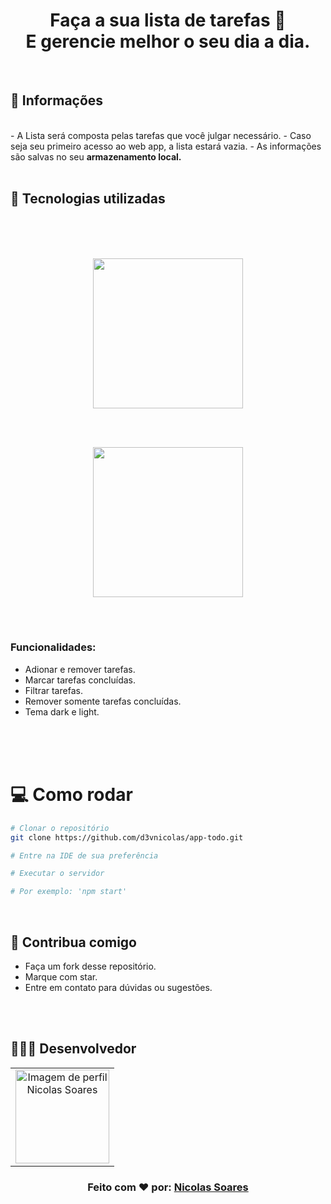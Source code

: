 <h1 align="center">
  Faça a sua lista de tarefas 📝<br>
  E gerencie melhor o seu dia a dia.
</h1>
<br>

## 📖 Informações

<br>
- A Lista será composta pelas tarefas que você julgar necessário.
- Caso seja seu primeiro acesso ao web app, a lista estará vazia.
- As informações são salvas no seu <strong>armazenamento local.</strong>

<br>
<br>

<!-- ## 🖼 Screenshot das telas da aplicação -->




## 🚀 Tecnologias utilizadas 

<br/>
  <br/>
  <br/>
<p align="center">
    <img src="https://cdn-icons.flaticon.com/png/512/1183/premium/1183672.png?token=exp=1638992190~hmac=2f1b0705f51360566b4350fb40c62c6d" width="240"/>
</p>
<br>
<br>
<p align="center">
    <img src="https://styled-components.com/logo.png" width="240">
</p>
  
  
<br>
<br>


### Funcionalidades: 
- Adionar e remover tarefas.
- Marcar tarefas concluídas.
- Filtrar tarefas.
- Remover somente tarefas concluídas.
- Tema dark e light. 

<br>
<br>
<br>

# 💻 Como rodar


```bash
# Clonar o repositório
git clone https://github.com/d3vnicolas/app-todo.git

# Entre na IDE de sua preferência 

# Executar o servidor 

# Por exemplo: 'npm start'

```
<br>

## 🤗 Contribua comigo<br/>

- Faça um fork desse repositório.
- Marque com star.
- Entre em contato para dúvidas ou sugestões.

<br>
<br>

## 👨🏻‍💻 Desenvolvedor

<table align="center">
    <tr>
        <td align="center">
            <a href="https://github.com/d3vnicolas">
                <img src="https://media-exp1.licdn.com/dms/image/C4D03AQFTs-I4ZgLsLw/profile-displayphoto-shrink_200_200/0/1631751270500?e=1644451200&v=beta&t=7uU-qI1uesTSunIOe_FB8OLE6FOgk7R9lqUtJ36ORos" width="150px;" alt="Imagem de perfil Nicolas Soares" />
            </a>
        </td>    
    </tr>
</table>
<h3 align="center">
   Feito com ❤️ por:  <a href="https://www.linkedin.com/in/nicolas-soares-887655220/" target="_blank"> Nicolas Soares </a>
</h3>